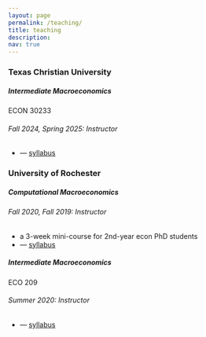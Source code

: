 ```yaml
---
layout: page
permalink: /teaching/
title: teaching
description: 
nav: true
---
```


<!-- this page is based on https://github.com/eaplatanios/eaplatanios.github.io -->

<h3 class="mt-4">Texas Christian University</h3>

<div class="card mt-3">
  <div class="p-3">
    <div class="row">
      <div class="col-sm-10">
        <h5 class="course-title">Intermediate Macroeconomics</h5>
      </div>
      <div class="col-sm-2 text-left text-sm-right">
        <span class="badge font-weight-bold text-uppercase align-middle course-badge">
            ECON 30233
        </span>
      </div>
    </div>
    <h6 class="font-italic mt-2 mt-sm-0">Fall 2024, Spring 2025: Instructor</h6>
    <ul class="card-text font-weight-light list-group list-group-flush">
      <li class="list-group-item">— <a href="/assets/teaching/syllabus_30233.pdf">syllabus</a></li>
    </ul>
  </div>
</div>

<h3 class="mt-4">University of Rochester</h3>

<div class="card mt-3">
  <div class="p-3">
    <div class="row">
      <div class="col-sm-10">
        <h5 class="course-title">Computational Macroeconomics</h5>
      </div>
    </div>
    <h6 class="font-italic mt-2 mt-sm-0">Fall 2020, Fall 2019: Instructor</h6>
    <ul class="card-text font-weight-light list-group list-group-flush">
      <li class="list-group-item">a 3-week mini-course for 2nd-year econ PhD students</li>
      <li class="list-group-item">— <a href="/assets/teaching/syllabus_computational.pdf">syllabus</a></li>
    </ul>
  </div>
</div>

<div class="card mt-3">
  <div class="p-3">
    <div class="row">
      <div class="col-sm-10">
        <h5 class="course-title">Intermediate Macroeconomics</h5>
      </div>
      <div class="col-sm-2 text-left text-sm-right">
        <span class="badge font-weight-bold text-uppercase align-middle course-badge">
            ECO 209
        </span>
      </div>
    </div>
    <h6 class="font-italic mt-2 mt-sm-0">Summer 2020: Instructor</h6>
    <ul class="card-text font-weight-light list-group list-group-flush">
      <li class="list-group-item">— <a href="/assets/teaching/syllabus_209.pdf">syllabus</a></li>
    </ul>
  </div>
</div>